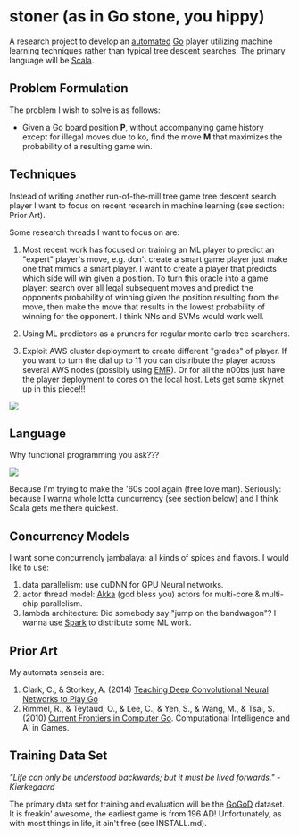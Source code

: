 stoner (as in Go stone, you hippy)
==================================
A research project to develop an [automated](http://en.wikipedia.org/wiki/Artificial_intelligence) [Go](http://en.wikipedia.org/wiki/Go_(game)) player utilizing machine learning techniques rather than typical tree descent searches.  The primary language will be [Scala](http://www.scala-lang.org).

Problem Formulation
-------------------
The problem I wish to solve is as follows:

* Given a Go board position **P**, without accompanying game history except for illegal moves due to ko, find the move **M** that maximizes the probability of a resulting game win.

Techniques
----------
Instead of writing another run-of-the-mill tree game tree descent search player I want to focus on recent research in machine learning (see section: Prior Art).  

Some research threads I want to focus on are:

1. Most recent work has focused on training an ML player to predict an "expert" player's move, e.g. don't create a smart game player just make one that mimics a smart player.  I want to create a player that predicts which side will win given a position.  To turn this oracle into a game player: search over all legal subsequent moves and predict the opponents probability of winning given the position resulting from the move, then make the move that results in the lowest probability of winning for the opponent.  I think NNs and SVMs would work well.

2. Using ML predictors as a pruners for regular monte carlo tree searchers.

3. Exploit AWS cluster deployment to create different "grades" of player.  If you want to turn the dial up to 11 you can distribute the player across several AWS nodes (possibly using [EMR](http://aws.amazon.com/elasticmapreduce/)).  Or for all the n00bs just have the player deployment to cores on the local host.  Lets get some skynet up in this piece!!!


![](http://cdn.screenrant.com/wp-content/uploads/terminator-5-release-date-new-trilogy.jpg)


Language
--------
Why functional programming you ask??? 

![](http://imgs.xkcd.com/comics/functional.png)

Because I'm trying to make the '60s cool again (free love man).  Seriously: because I wanna whole lotta cuncurrency (see section below) and I think Scala gets me there quickest.

Concurrency Models
------------------
I want some concurrencly  jambalaya: all kinds of spices and flavors.  I would like to use:

1. data parallelism: use cuDNN for GPU Neural networks.
2. actor thread model: [Akka](http://akka.io) (god bless you) actors for multi-core & multi-chip parallelism.
3. lambda architecture: Did somebody say "jump on the bandwagon"?  I wanna use [Spark](https://spark.apache.org) to distribute some ML work.

Prior Art
---------
My automata senseis are:

1. Clark, C., & Storkey, A. (2014) [Teaching Deep Convolutional Neural Networks to Play Go](http://arxiv.org/abs/1412.3409)
2. Rimmel, R., & Teytaud, O., & Lee, C., & Yen, S., & Wang, M., & Tsai, S. (2010) [Current Frontiers in Computer Go](https://hal.inria.fr/inria-00544622/PDF/ct.pdf). Computational Intelligence and AI in Games.

Training Data Set
-----------------
*"Life can only be understood backwards; but it must be lived forwards." - Kierkegaard*

The primary data set for training and evaluation will be the [GoGoD](http://gogodonline.co.uk/) dataset.  It is freakin' awesome, the earliest game is from 196 AD!  Unfortunately, as with most things in life, it ain't free (see INSTALL.md).
